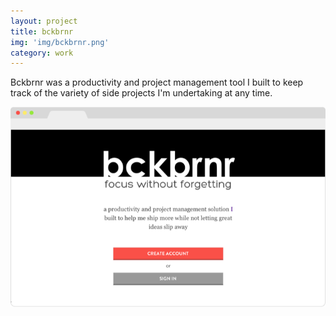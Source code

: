 ```yaml
---
layout: project
title: bckbrnr
img: 'img/bckbrnr.png'
category: work
---
```


Bckbrnr was a productivity and project management tool I built to keep track of the variety of side projects I'm undertaking at any time.

<img src="/img/bckbrnr-browser.png" />
